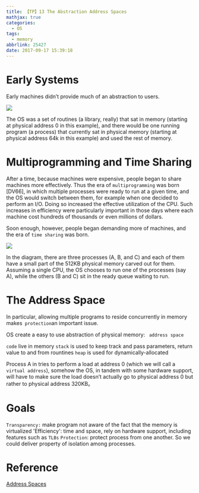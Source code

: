 ```yaml
---
title: 【TP】13 The Abstraction Address Spaces
mathjax: true
categories:
  - OS
tags:
  - memory
abbrlink: 25427
date: 2017-09-17 15:39:18
---
```


# Early Systems
Early machines didn’t provide much of an abstraction to users.

![][1]

The OS was a set of routines (a library, really) that sat in memory (starting at physical address 0 in this example), and there would be one running program (a process) that currently sat in physical memory (starting at physical address 64k in this example) and used the rest of memory.

# Multiprogramming and Time Sharing
After a time, because machines were expensive, people began to share machines more effectively. Thus the era of `multiprogramming` was born [DV66], in which multiple processes were ready to run at a given time, and the OS would switch between them, for example when one decided to perform an I/O. Doing so increased the effective utilization of the CPU. Such increases in efficiency were particularly important in those days where each machine cost hundreds of thousands or even millions of dollars.

Soon enough, however, people began demanding more of machines, and the era of `time sharing` was born.
<!-- more -->
![][2]

In the diagram, there are three processes (A, B, and C) and each of them have a small part of the 512KB physical memory carved out for them. Assuming a single CPU, the OS chooses to run one of the processes (say A), while the others (B and C) sit in the ready queue waiting to run.

# The Address Space
In particular, allowing multiple programs to reside concurrently in memory makes` protection`an important issue.

OS create a easy to use abstraction of physical memory: ` address space`

`code` live in memory
`stack` is used to keep track and pass parameters, return value to and from rountines
`heap` is used for dynamically-allocated

Process A in tries to perform a load at address 0 (which we will call a `virtual address`), somehow the OS, in tandem with some hardware support, will have to make sure the load doesn’t actually go to physical address 0 but rather to physical address 320KB。

# Goals
`Transparency:` make program not aware of the fact that the memory is virtualized
'Efficiency': time and space, rely on hardware support, including features such as `TLBs`
`Protection`: protect process from one another. So we could deliver property of isolation among processes.

[1]: Selection_001.png
[2]: Selection_002.png

# Reference
[Address Spaces](http://pages.cs.wisc.edu/~remzi/OSTEP/vm-intro.pdf)
